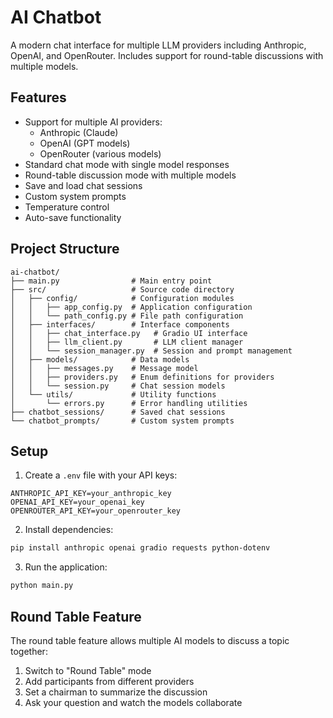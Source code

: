 # AI Chatbot

A modern chat interface for multiple LLM providers including Anthropic, OpenAI, and OpenRouter. Includes support for round-table discussions with multiple models.

## Features

- Support for multiple AI providers:
  - Anthropic (Claude)
  - OpenAI (GPT models)
  - OpenRouter (various models)
- Standard chat mode with single model responses
- Round-table discussion mode with multiple models
- Save and load chat sessions
- Custom system prompts
- Temperature control
- Auto-save functionality

## Project Structure

```
ai-chatbot/
├── main.py                # Main entry point
├── src/                   # Source code directory
│   ├── config/            # Configuration modules
│   │   ├── app_config.py  # Application configuration
│   │   └── path_config.py # File path configuration
│   ├── interfaces/        # Interface components
│   │   ├── chat_interface.py   # Gradio UI interface
│   │   ├── llm_client.py       # LLM client manager
│   │   └── session_manager.py  # Session and prompt management
│   ├── models/            # Data models
│   │   ├── messages.py    # Message model
│   │   ├── providers.py   # Enum definitions for providers
│   │   └── session.py     # Chat session models
│   └── utils/             # Utility functions
│       └── errors.py      # Error handling utilities
├── chatbot_sessions/      # Saved chat sessions
└── chatbot_prompts/       # Custom system prompts
```

## Setup

1. Create a `.env` file with your API keys:
```
ANTHROPIC_API_KEY=your_anthropic_key
OPENAI_API_KEY=your_openai_key
OPENROUTER_API_KEY=your_openrouter_key
```

2. Install dependencies:
```bash
pip install anthropic openai gradio requests python-dotenv
```

3. Run the application:
```bash
python main.py
```

## Round Table Feature

The round table feature allows multiple AI models to discuss a topic together:

1. Switch to "Round Table" mode
2. Add participants from different providers
3. Set a chairman to summarize the discussion
4. Ask your question and watch the models collaborate